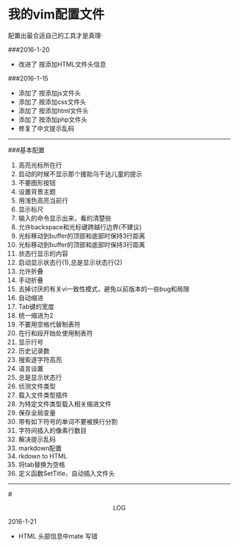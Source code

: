 我的vim配置文件
===
配置出最合适自己的工具才是真理·


###2016-1-20
* 改进了 按<F5>添加HTML文件头信息 

###2016-1-15
* 添加了 按<F5>添加js文件头
* 添加了 按<F5>添加css文件头
* 添加了 按<F5>添加html文件头
* 添加了 按<F5>添加php文件头
* 修复了中文提示乱码


****
###基本配置
1. 高亮光标所在行
2. 启动的时候不显示那个援助乌干达儿童的提示
3. 不要图形按钮  
4. 设置背景主题  
5. 用浅色高亮当前行  
6. 显示标尺
7. 输入的命令显示出来，看的清楚些  
8. 允许backspace和光标键跨越行边界(不建议)  
9. 光标移动到buffer的顶部和底部时保持3行距离 
10. 光标移动到buffer的顶部和底部时保持3行距离  
11. 状态行显示的内容 
12. 启动显示状态行(1),总是显示状态行(2)  
13. 允许折叠  
14. 手动折叠  
15. 去掉讨厌的有关vi一致性模式，避免以前版本的一些bug和局限  
16. 自动缩进
17. Tab键的宽度
18. 统一缩进为2
19. 不要用空格代替制表符
20. 在行和段开始处使用制表符
21. 显示行号
22. 历史记录数
23. 搜索逐字符高亮
24. 语言设置
25. 总是显示状态行
26. 侦测文件类型
27. 载入文件类型插件
28. 为特定文件类型载入相关缩进文件
29. 保存全局变量
30. 带有如下符号的单词不要被换行分割
31. 字符间插入的像素行数目
32. 解决提示乱码
33. markdown配置
34. rkdown to HTML 
35. 将tab替换为空格
36. 定义函数SetTitle，自动插入文件头 

****
#<center>LOG</center>

2016-1-21

* HTML 头部信息中mate 写错
